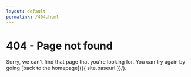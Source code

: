 ```yaml
---
layout: default
permalink: /404.html
---
```


# 404 - Page not found

Sorry, we can't find that page that you're looking for. You can try again by going [back to the homepage]({{ site.baseurl }}/).
